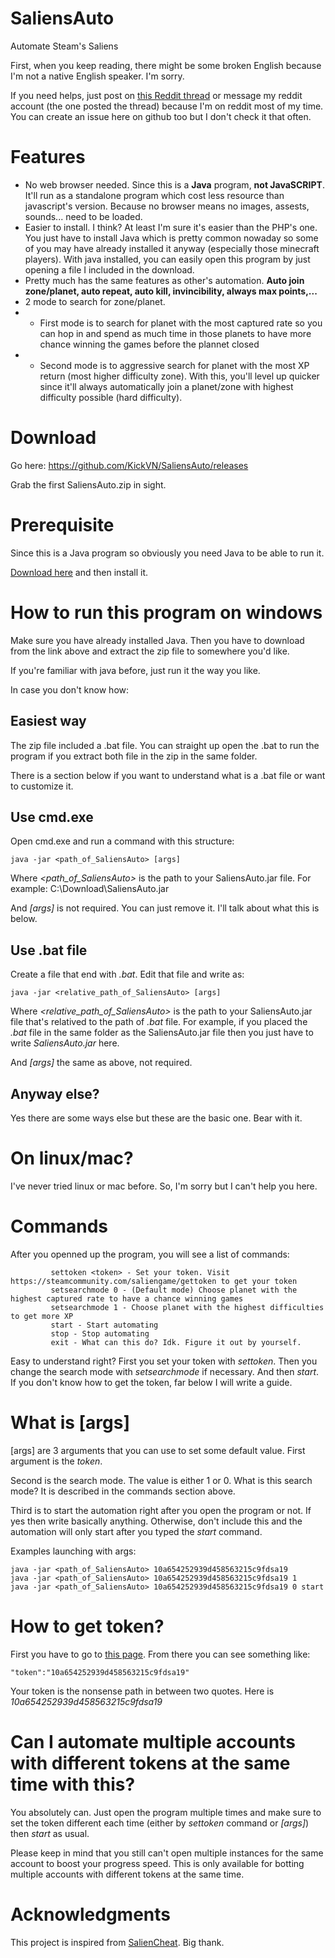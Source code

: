# SaliensAuto
Automate Steam's Saliens

First, when you keep reading, there might be some broken English because I'm not a native English speaker. I'm sorry.

If you need helps, just post on [this Reddit thread](https://www.reddit.com/r/Saliens/comments/8t2g0w/java_another_salienss_botting_program_but_in_java/) or message my reddit account (the one posted the thread) because I'm on reddit most of my time. You can create an issue here on github too but I don't check it that often.

# Features
* No web browser needed. Since this is a **Java** program, **not JavaSCRIPT**. It'll run as a standalone program which cost less resource than javascript's version. Because no browser means no images, assests, sounds... need to be loaded.
* Easier to install. I think? At least I'm sure it's easier than the PHP's one. You just have to install Java which is pretty common nowaday so some of you may have already installed it anyway (especially those minecraft players). With java installed, you can easily open this program by just opening a file I included in the download.
* Pretty much has the same features as other's automation. **Auto join zone/planet, auto repeat, auto kill, invincibility, always max points,...**
* 2 mode to search for zone/planet. 
* - First mode is to search for planet with the most captured rate so you can hop in and spend as much time in those planets to have more chance winning the games before the plannet closed
* - Second mode is to aggressive search for planet with the most XP return (most higher difficulty zone). With this, you'll level up quicker since it'll always automatically join a planet/zone with highest difficulty possible (hard difficulty).

# Download
Go here: https://github.com/KickVN/SaliensAuto/releases

Grab the first SaliensAuto.zip in sight.

# Prerequisite
Since this is a Java program so obviously you need Java to be able to run it.

[Download here](https://java.com/en/download/) and then install it.

# How to run this program on windows
Make sure you have already installed Java. Then you have to download from the link above and extract the zip file to somewhere you'd like.

If you're familiar with java before, just run it the way you like.

In case you don't know how:

## Easiest way
The zip file included a .bat file. You can straight up open the .bat to run the program if you extract both file in the zip in the same folder.

There is a section below if you want to understand what is a .bat file or want to customize it.

## Use cmd.exe
Open cmd.exe and run a command with this structure:
```
java -jar <path_of_SaliensAuto> [args]
```
Where *<path_of_SaliensAuto>* is the path to your SaliensAuto.jar file. For example: C:\\Download\SaliensAuto.jar

And *\[args]* is not required. You can just remove it. I'll talk about what this is below.
## Use .bat file
Create a file that end with *.bat*. Edit that file and write as:
```
java -jar <relative_path_of_SaliensAuto> [args]
```
Where *<relative_path_of_SaliensAuto>* is the path to your SaliensAuto.jar file that's relatived to the path of *.bat* file. For example, if you placed the *.bat* file in the same folder as the SaliensAuto.jar file then you just have to write *SaliensAuto.jar* here.

And *\[args]* the same as above, not required.

## Anyway else?
Yes there are some ways else but these are the basic one. Bear with it.

# On linux/mac?
I've never tried linux or mac before. So, I'm sorry but I can't help you here.

# Commands
After you openned up the program, you will see a list of commands:
```
         settoken <token> - Set your token. Visit https://steamcommunity.com/saliengame/gettoken to get your token
         setsearchmode 0 - (Default mode) Choose planet with the highest captured rate to have a chance winning games
         setsearchmode 1 - Choose planet with the highest difficulties to get more XP
         start - Start automating
         stop - Stop automating
         exit - What can this do? Idk. Figure it out by yourself.
```
Easy to understand right? 
First you set your token with *settoken*. Then you change the search mode with *setsearchmode* if necessary. And then *start*.
If you don't know how to get the token, far below I will write a guide.

# What is \[args]
\[args] are 3 arguments that you can use to set some default value.
First argument is the *token*. 

Second is the search mode. The value is either 1 or 0. What is this search mode? It is described in the commands section above.

Third is to start the automation right after you open the program or not. If yes then write basically anything. Otherwise, don't include this and the automation will only start after you typed the *start* command.

Examples launching with args:
```
java -jar <path_of_SaliensAuto> 10a654252939d458563215c9fdsa19
java -jar <path_of_SaliensAuto> 10a654252939d458563215c9fdsa19 1
java -jar <path_of_SaliensAuto> 10a654252939d458563215c9fdsa19 0 start
```
# How to get token?
First you have to go to [this page](https://steamcommunity.com/saliengame/gettoken). From there you can see something like:
```
"token":"10a654252939d458563215c9fdsa19"
```
Your token is the nonsense path in between two quotes. Here is *10a654252939d458563215c9fdsa19*

# Can I automate multiple accounts with different tokens at the same time with this?
You absolutely can. Just open the program multiple times and make sure to set the token different each time (either by *settoken* command or *\[args]*) then *start* as usual.

Please keep in mind that you still can't open multiple instances for the same account to boost your progress speed. This is only available for botting multiple accounts with different tokens at the same time.
# Acknowledgments
This project is inspired from [SalienCheat](https://github.com/SteamDatabase/SalienCheat). Big thank.
